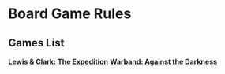 # Board Game Rules

## Games List

[**Lewis & Clark: The Expedition**](lewis-&-clark-the-expedition.md)
[**Warband: Against the Darkness**](warband.md)
